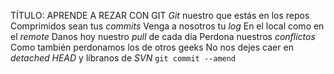 TÍTULO: APRENDE A REZAR CON GIT
*Git* nuestro que estás en los repos Comprimidos sean tus *commits* Venga 
a nosotros tu *log*
En el local como en el *remote* Danos hoy nuestro *pull* de cada día 
Perdona nuestros *conflictos*
Como también perdonamos los de otros geeks No nos dejes caer en *detached 
HEAD*
y líbranos de *SVN*
`git commit --amend`
